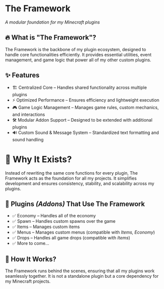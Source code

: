 # The Framework
*A modular foundation for my Minecraft plugins*

## 🔥 What is "The Framework"?
The Framework is the backbone of my plugin ecosystem, designed to handle core functionalities efficiently. It provides essential utilities, event management, and game logic that power all of my other custom plugins.

## ✨ Features
- 🏗 Centralized Core – Handles shared functionality across multiple plugins
- ⚡ Optimized Performance – Ensures efficiency and lightweight execution
- 🎮 Game Logic Management – Manages game rules, custom mechanics, and interactions
- 🛠 Modular Addon Support – Designed to be extended with additional plugins
- 🔊 Custom Sound & Message System – Standardized text formatting and sound handling

# 🎯 Why It Exists?
Instead of rewriting the same core functions for every plugin, The Framework acts as the foundation for all my projects. It simplifies development and ensures consistency, stability, and scalability across my plugins.

## 🔌 Plugins *(Addons)* That Use The Framework
- ✅ Economy – Handles all of the economy
- ✅ Spawn – Handles custom spawns over the game
- ✅ Items – Manages custom items
- ✅ Menus – Manages custom menus (compatible with *Items, Economy*)
- ✅ Drops – Handles all game drops (compatible with *Items*)
- ✅ More to come...

## 🚀 How It Works?
The Framework runs behind the scenes, ensuring that all my plugins work seamlessly together. It is not a standalone plugin but a core dependency for my Minecraft projects.
